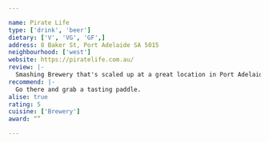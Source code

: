```yaml
---

name: Pirate Life
type: ['drink', 'beer']
dietary: ['V', 'VG', 'GF',]
address: 8 Baker St, Port Adelaide SA 5015
neighbourhood: ['west']
website: https://piratelife.com.au/
review: |-
  Smashing Brewery that's scaled up at a great location in Port Adelaide.
recommend: |-
  Go there and grab a tasting paddle.
alise: true
rating: 5
cuisine: ['Brewery']
award: “”

---
```

